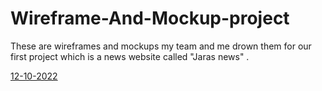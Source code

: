 # Wireframe-And-Mockup-project
These are wireframes and mockups my team and me drown them for our first project which is a news website called "Jaras news" .

[12-10-2022](https://miro.com/app/board/uXjVPOyATI0=/?share_link_id=146330323005)

